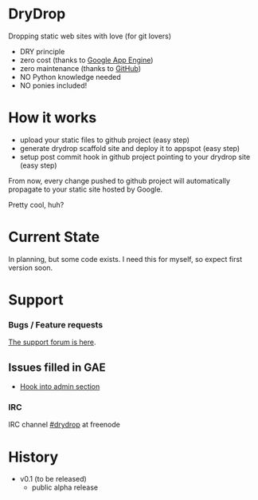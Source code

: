 # DryDrop

Dropping static web sites with love (for git lovers)

* DRY principle
* zero cost (thanks to [Google App Engine][appengine])
* zero maintenance (thanks to [GitHub][github])
* NO Python knowledge needed
* NO ponies included!

# How it works

- upload your static files to github project (easy step)
- generate drydrop scaffold site and deploy it to appspot (easy step)
- setup post commit hook in github project pointing to your drydrop site (easy step)

From now, every change pushed to github project will automatically propagate to your static site hosted by Google.

Pretty cool, huh?

# Current State

In planning, but some code exists. I need this for myself, so expect first version soon.

# Support

### Bugs / Feature requests
[The support forum is here][support].

## Issues filled in GAE

* [Hook into admin section][gae-admin-hook]

### IRC
IRC channel [#drydrop][irc] at freenode

# History

  * v0.1 (to be released) 
    * public alpha release

[appengine]: http://code.google.com/appengine
[github]: http://github.com
[homepage]: http://github.com/woid/drydrop
[contact]: mailto:antonin@hildebrand.cz
[workaround]: http://getsatisfaction.com/xrefresh/topics/unable_to_download_rainbow_for_firebug
[support]: http://drydrop.uservoice.com/
[irc]:irc://irc.freenode.net/#drydrop
[gae-admin-hook]:http://code.google.com/p/googleappengine/issues/detail?id=893
